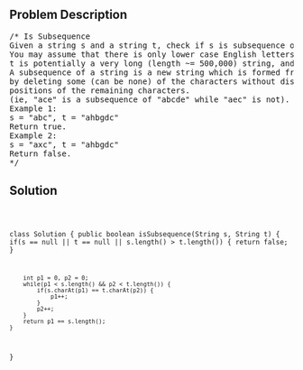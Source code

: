 <!--
<style>
  body { font-family: Arial, sans-serif; }
  .container { max-width: 100%; margin: 0 auto; padding: 10px; }
  .comment-block { max-width: 30%; background-color: #f9f9f9; padding: 10px; border-left: 5px solid #ccc; overflow-wrap: break-word; white-space: pre-wrap; }
  .code-block { background-color: #f4f4f4; padding: 10px; border: 1px solid #ddd; overflow-wrap: break-word; white-space: pre-wrap; }
</style>
-->

<div class='container'>
<h2>Problem Description</h2>
<div class='comment-block'>
<pre>
/* Is Subsequence
Given a string s and a string t, check if s is subsequence of t.
You may assume that there is only lower case English letters in both s and t.
t is potentially a very long (length ~= 500,000) string, and s is a short string (<=100).
A subsequence of a string is a new string which is formed from the original string
by deleting some (can be none) of the characters without disturbing the relative
positions of the remaining characters.
(ie, "ace" is a subsequence of "abcde" while "aec" is not).
Example 1:
s = "abc", t = "ahbgdc"
Return true.
Example 2:
s = "axc", t = "ahbgdc"
Return false.
*/
</pre>
</div>

<h2>Solution</h2>
<div class='code-block'>
<pre><code class='language-java'>

class Solution {
    public boolean isSubsequence(String s, String t) {
        if(s == null || t == null || s.length() > t.length()) {
            return false;
        }
    
        int p1 = 0, p2 = 0;
        while(p1 < s.length() && p2 < t.length()) {
            if(s.charAt(p1) == t.charAt(p2)) {
                p1++;
            }
            p2++;
        }
        return p1 == s.length();
    }
}</code></pre>
</div>
</div>
